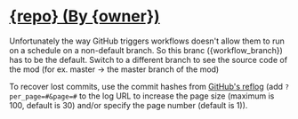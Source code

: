 # [{repo} (By {owner})](https://github.com/{owner}/{repo})

Unfortunately the way GitHub triggers workflows doesn't allow them to run on a schedule on a non-default branch. So this branc ({workflow_branch}) has to be the default. Switch to a different branch to see the source code of the mod (for ex. master -> the master branch of the mod)

To recover lost commits, use the commit hashes from [GitHub's reflog](https://api.github.com/repos/{fullrepo}/events) (add `?per_page=#&page=#` to the log URL to increase the page size (maximum is 100, default is 30) and/or specify the page number (default is 1)).
